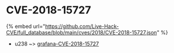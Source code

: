 # CVE-2018-15727
{% embed url="https://github.com/Live-Hack-CVE/full_database/blob/main/cves/2018/CVE-2018-15727.json" %}

* u238 ~> [grafana-CVE-2018-15727](https://www.alice-snow.ru/2018/database/cve-2018-15727/grafana-cve-2018-15727-u238)